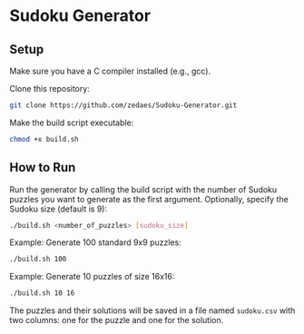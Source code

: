 # Sudoku Generator
## Setup

Make sure you have a C compiler installed (e.g., gcc).

Clone this repository:
```bash
git clone https://github.com/zedaes/Sudoku-Generator.git
```

Make the build script executable:
```bash
chmod +x build.sh
```

## How to Run

Run the generator by calling the build script with the number of Sudoku puzzles you want to generate as the first argument. Optionally, specify the Sudoku size (default is 9):

```bash
./build.sh <number_of_puzzles> [sudoku_size]
```

Example: Generate 100 standard 9x9 puzzles:
```bash
./build.sh 100
```

Example: Generate 10 puzzles of size 16x16:
```bash
./build.sh 10 16
```

The puzzles and their solutions will be saved in a file named `sudoku.csv` with two columns: one for the puzzle and one for the solution.